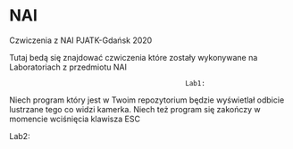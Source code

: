 # NAI
Czwiczenia z NAI PJATK-Gdańsk 2020

Tutaj bedą się znajdować czwiczenia które zostały wykonywane na Laboratoriach z przedmiotu NAI

                                                Lab1:
Niech program który jest w Twoim repozytorium będzie wyświetlał odbicie lustrzane tego co widzi kamerka.
Niech też program się zakończy w momencie wciśnięcia klawisza ESC

Lab2: 
